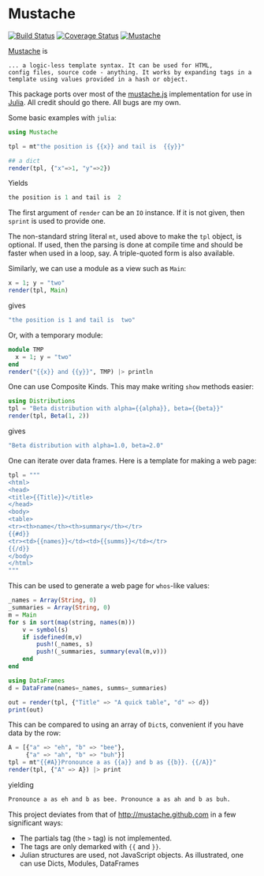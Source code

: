 # Mustache

[![Build Status](https://travis-ci.org/jverzani/Mustache.jl.svg?branch=master)](https://travis-ci.org/jverzani/Mustache.jl)
[![Coverage Status](https://coveralls.io/repos/jverzani/Mustache.jl/badge.png)](https://coveralls.io/r/jverzani/Mustache.jl)
[![Mustache](http://pkg.julialang.org/badges/Mustache_release.svg)](http://pkg.julialang.org/?pkg=Mustache&ver=release)

[Mustache](http://mustache.github.io/) is 

    ... a logic-less template syntax. It can be used for HTML,
    config files, source code - anything. It works by expanding tags in a
    template using values provided in a hash or object.

This package ports over most of the [mustache.js](https://github.com/janl/mustache.js) implementation for use in [Julia](http://julialang.org). All credit should go there. All bugs are my own.

Some basic examples with `julia`:

```julia
using Mustache

tpl = mt"the position is {{x}} and tail is  {{y}}"

## a dict
render(tpl, {"x"=>1, "y"=>2})
```

Yields

```julia
the position is 1 and tail is  2
```

The first argument of `render` can be an `IO` instance.
If it is not given, then `sprint` is used to provide one.

The non-standard string literal `mt`, used above to make the `tpl`
object, is optional. If used, then the parsing is done at compile time
and should be faster when used in a loop, say. A triple-quoted form is also available.

Similarly, we can use a module as a view such as `Main`:

```julia
x = 1; y = "two"
render(tpl, Main)
```

gives

```julia
"the position is 1 and tail is  two"
```

Or, with a temporary module:

```julia
module TMP
  x = 1; y = "two"
end
render("{{x}} and {{y}}", TMP) |> println
```


One can use Composite Kinds. This may make writing `show` methods easier:

```julia
using Distributions
tpl = "Beta distribution with alpha={{alpha}}, beta={{beta}}"
render(tpl, Beta(1, 2))
```

gives

```julia
"Beta distribution with alpha=1.0, beta=2.0"
```

One can iterate over data frames. Here is a template for making a web page:

```julia
tpl = """
<html>
<head>
<title>{{Title}}</title>
</head>
<body>
<table>
<tr><th>name</th><th>summary</th></tr>
{{#d}}
<tr><td>{{names}}</td><td>{{summs}}</td></tr>
{{/d}}
</body>
</html>
"""
```
This can be used to generate a web page for `whos`-like values:

```julia
_names = Array(String, 0)
_summaries = Array(String, 0)
m = Main
for s in sort(map(string, names(m)))
    v = symbol(s)
    if isdefined(m,v)
        push!(_names, s)
        push!(_summaries, summary(eval(m,v)))
    end
end

using DataFrames
d = DataFrame(names=_names, summs=_summaries)

out = render(tpl, {"Title" => "A quick table", "d" => d})
print(out)
```


This can be compared to using an array of `Dict`s, convenient if you have data by the row:

```julia
A = [{"a" => "eh", "b" => "bee"},
     {"a" => "ah", "b" => "buh"}]
tpl = mt"{{#A}}Pronounce a as {{a}} and b as {{b}}. {{/A}}"
render(tpl, {"A" => A}) |> print
```

yielding

```julia
Pronounce a as eh and b as bee. Pronounce a as ah and b as buh.
```


This project deviates from that of http://mustache.github.com in a few significant ways:

* The partials tag (the `>` tag) is not implemented.
* The tags are only demarked with `{{` and `}}`.
* Julian structures are used, not JavaScript objects. As illustrated,
  one can use Dicts, Modules, DataFrames